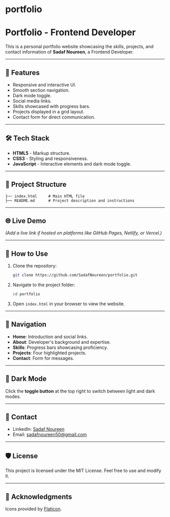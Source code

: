 # portfolio
# Portfolio - Frontend Developer

This is a personal portfolio website showcasing the skills, projects, and contact information of **Sadaf Noureen**, a Frontend Developer.

---

## 🚀 Features
- Responsive and interactive UI.
- Smooth section navigation.
- Dark mode toggle.
- Social media links.
- Skills showcased with progress bars.
- Projects displayed in a grid layout.
- Contact form for direct communication.

---

## 🛠️ Tech Stack
- **HTML5** - Markup structure.
- **CSS3** - Styling and responsiveness.
- **JavaScript** - Interactive elements and dark mode toggle.

---

## 📂 Project Structure
```
├── index.html     # Main HTML file
├── README.md      # Project description and instructions
```

---

## 🌐 Live Demo
*(Add a live link if hosted on platforms like GitHub Pages, Netlify, or Vercel.)*

---

## 📝 How to Use
1. Clone the repository:
   ```bash
   git clone https://github.com/SadafNoureen/portfolio.git
   ```
2. Navigate to the project folder:
   ```bash
   cd portfolio
   ```
3. Open `index.html` in your browser to view the website.

---

## 🧭 Navigation
- **Home**: Introduction and social links.
- **About**: Developer's background and expertise.
- **Skills**: Progress bars showcasing proficiency.
- **Projects**: Four highlighted projects.
- **Contact**: Form for messages.

---

## 🌙 Dark Mode
Click the **toggle button** at the top right to switch between light and dark modes.

---

## 📧 Contact
- LinkedIn: [Sadaf Noureen](https://linkedin.com/in/sadaf-noureen-1462481b1)
- Email: sadafnoureen50@gmail.com

---

## 🛡️ License
This project is licensed under the MIT License. Feel free to use and modify it.

---

## 🙌 Acknowledgments
Icons provided by [Flaticon](https://www.flaticon.com/).


